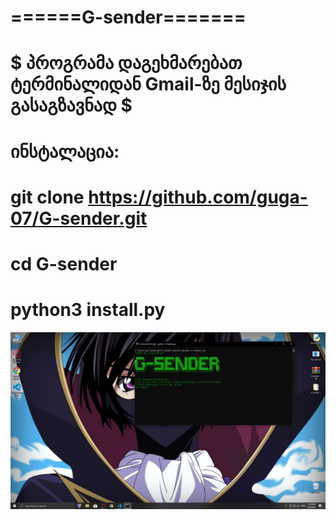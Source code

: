 # ======G-sender=======
# $ პროგრამა დაგეხმარებათ ტერმინალიდან Gmail-ზე მესიჯის გასაგზავნად $
# ინსტალაცია:
# git clone https://github.com/guga-07/G-sender.git
# cd G-sender
# python3 install.py

![Screenshot](Capture.PNG)
